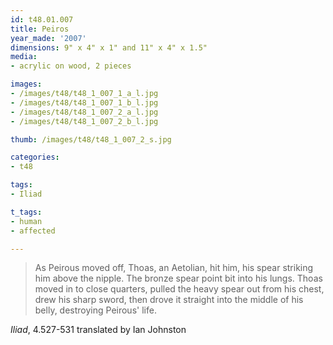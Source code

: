 ```yaml
---
id: t48.01.007
title: Peiros
year_made: '2007'
dimensions: 9" x 4" x 1" and 11" x 4" x 1.5"
media:
- acrylic on wood, 2 pieces

images:
- /images/t48/t48_1_007_1_a_l.jpg
- /images/t48/t48_1_007_1_b_l.jpg
- /images/t48/t48_1_007_2_a_l.jpg
- /images/t48/t48_1_007_2_b_l.jpg

thumb: /images/t48/t48_1_007_2_s.jpg

categories:
- t48

tags:
- Iliad

t_tags:
- human
- affected

---
```


> As Peirous moved off, Thoas, an Aetolian, hit him,
his spear striking him above the nipple. The bronze spear point
bit into his lungs. Thoas moved in to close quarters,
pulled the heavy spear out from his chest, drew his sharp sword,
then drove it straight into the middle of his belly,
destroying Peirous' life.

_Iliad_, 4.527-531 translated by Ian Johnston

